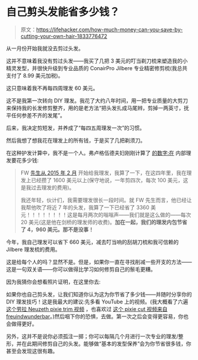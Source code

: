 # 自己剪头发能省多少钱？

> 原文：<https://lifehacker.com/how-much-money-can-you-save-by-cutting-your-own-hair-1833776472>

从一月份开始我就没去剪过头发。

这并不意味着我没有剪过头发——我买了几把 3 美元的叮当剃刀梳来塑造我的小精灵发型，并很快升级到专业品质的 ConairPro Jilbere 专业精密修剪梳(我总共支付了 8.99 美元加税)。



这只意味着我不再每四周理发 60 美元。

这不是我第一次转向 DIY 理发。我花了大约八年时间，用一把专业质量的大剪刀来保持我的长发修剪整齐，用的是老方法“把头发扎成马尾辫，剪掉一两英寸，抚平任何参差不齐的发尾”。

后来，我决定剪短发，并养成了“每四五周理发一次”的习惯。

然后我想了想我花在理发上的所有钱，于是买了几把剃须刀。

在这种护发计算中，我不是一个人。弗卢格伍德夫妇刚刚计算了 [的数字:在](https://www.frugalwoods.com/2019/04/02/sunk-costs-paralysis-by-analysis-and-why-i-finally-cut-my-hair-short/) 内部理发要花多少钱:

> FW [先生从 2015 年 2 月](https://www.frugalwoods.com/2015/02/06/final-frontier-of-frugality-my-husband-gave-me-a-haircut/) 开始给我理发，我算了一下，在这四年里，我在理发上已经攒了 1600 美元以上(保守地说，一年剪四次，每次 100 美元，这是我过去理发的费用)。
> 
> 我还年轻，伙计们，我需要理发很长一段时间。就 FW 先生而言，他已经让我帮他吹了将近 7 年的头发，我算了一下已经省了 3360 美元！！！！！！！！这是每月两次的嗡嗡声——我们就是这么做的——每次 20 美元(这是他在剑桥的理发师的收费)。**加在一起，我们的理发内包节省了 4，960 美元。那不是没事！**

今年，我自己理发可以省下 660 美元，减去叮当响的刮胡刀梳和我可信赖的 Jilbere 理发梳的费用。

这是给每个人的吗？显然不是。但是，如果你一直在寻找削减一些开支的方法——这是一句双关语——你可以做得比学习如何修剪自己的鬃毛更糟。

因为我猜你会想看照片证明，在这里你去:

如果你也自己剪头发，让我们知道你认为这为你节省了多少钱——并随时分享你的 DIY 理发技巧！这是我最大的建议:先多看 YouTube 上的视频。(我大概看了六遍 [这个劳拉 Neuzeth pixie trim 视频](https://youtu.be/gBF0yHV8tjc) ，也喜欢过 [这个 pixie cut 视频来自 freuindwunderbar](https://youtu.be/ZZSTOr0dapA)。)然后咽下你的恐惧，去做。第一次之后会变得更容易，你也会做得更好。

另外，这并不是说你必须孤注一掷；你可以每隔几个月进行一次专业的理发/整形，并在此期间修剪自己的头发。能够做“基本的发型保养”会为你节省很多钱，你甚至会发现这很有趣。